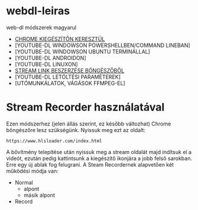 # webdl-leiras
web-dl módszerek magyarul

- [CHROME KIEGÉSZÍTŐN KERESZTÜL](#stream-recorder-használatával)
- [YOUTUBE-DL WINDOWSON POWERSHELLBEN/COMMAND LINEBAN]
- [YOUTUBE-DL WINDOWSON UBUNTU TERMINÁLLAL]
- [YOUTUBE-DL ANDROIDON]
- [YOUTUBE-DL LINUXON]
- [STREAM LINK BESZERZÉSE BÖNGÉSZŐBŐL](#stream-link-beszerzese)
- [YOUTUBE-DL LETÖLTÉSI PARAMÉTEREK]
- [UTÓMUNKÁLATOK, VÁGÁSOK FFMPEG-EL]

# Stream Recorder használatával

Ezen módszerhez (jelen állás szerint, ez később változhat) Chrome böngészőre lesz szükségünk.
Nyissuk meg ezt az oldalt:

    https://www.hlsloader.com/index.html

A bővítmény telepítése után nyissuk meg a stream oldalát majd indítsuk el a videót, ezután pedig kattintsunk a kiegészítő ikonjára a jobb felső sarokban. Erre egy új ablak fog felugrani. A Steam Recordernek alapvetően két működési módja van:
- Normal
    - alpont
    - másik alpont
- Record
